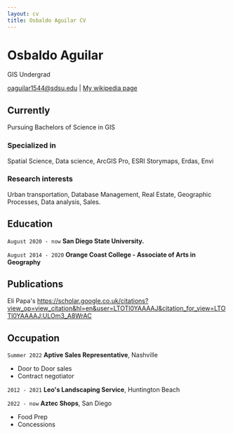 ```yaml
---
layout: cv
title: Osbaldo Aguilar CV
---
```

# Osbaldo Aguilar
GIS Undergrad

<div id="webaddress">
<a href="isaac@applesdofall.org">oaguilar1544@sdsu.edu</a>
| <a href="[http://en.wikipedia.org/wiki/Isaac_Newton](https://github.com/oaguilar1544)">My wikipedia page</a>
</div>


## Currently

Pursuing Bachelors of Science in GIS

### Specialized in

Spatial Science, Data science, ArcGIS Pro, ESRI Storymaps, Erdas, Envi


### Research interests

Urban transportation, Database Management, Real Estate, Geographic Processes, Data analysis, Sales.


## Education

`August 2020 - now` 
__San Diego State University.__

`August 2014 - 2020`
__Orange Coast College - Associate of Arts in Geography__




## Publications
Eli Papa's  https://scholar.google.co.uk/citations?view_op=view_citation&hl=en&user=LTOTl0YAAAAJ&citation_for_view=LTOTl0YAAAAJ:ULOm3_A8WrAC
<!-- A list is also available [online](http://scholar.google.co.uk/citations?user=LTOTl0YAAAAJ) -->




## Occupation

`Summer 2022`
__Aptive Sales Representative__, Nashville

- Door to Door sales
- Contract negotiator

`2012 - 2021`
__Leo's Landscaping Service__, Huntington Beach

`2022 - now`
__Aztec Shops__, San Diego

- Food Prep
- Concessions



<!-- ### Footer

Last updated: May 2013 -->


